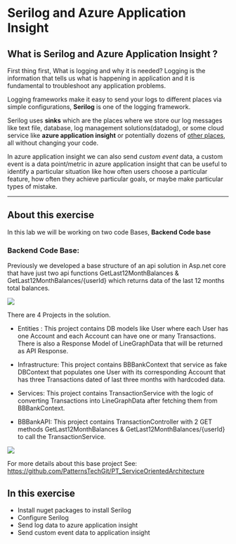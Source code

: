 # Serilog and Azure Application Insight

## What is Serilog and Azure Application Insight ?

First thing first, What is logging and why it is needed? Logging is the information that tells us what is happening in application and it is fundamental to troubleshoot any application problems.

Logging frameworks make it easy to send your logs to different places via simple configurations, **Serilog** is one of the logging framework.

Serilog uses **sinks** which are the places where we store our log messages like text file, database, log management solutions(datadog), or some cloud service like **azure application insight** or potentially dozens of [other places](https://github.com/serilog/serilog/wiki/Provided-Sinks), all without changing your code.

In azure application insight we can also send *custom event* data, a custom event is a data point/metric in azure application insight that can be useful to identify a particular situation like how often users choose a particular feature, how often they achieve particular goals, or maybe make particular types of mistake.


---------------

## About this exercise

In this lab we will be working on two code Bases, **Backend Code base** 

### **Backend Code Base:**

Previously we developed a base structure of an api solution in Asp.net core that have just two api functions GetLast12MonthBalances & GetLast12MonthBalances/{userId} which returns data of the last 12 months total balances.

![](/BBBank_UI/src/assets/images/12m.jpg)


There are 4 Projects in the solution. 

*	Entities : This project contains DB models like User where each User has one Account and each Account can have one or many Transactions. There is also a Response Model of LineGraphData that will be returned as API Response. 

*	Infrastructure: This project contains BBBankContext that service as fake DBContext that populates one User with its corresponding Account that has three Transactions dated of last three months with hardcoded data. 

* Services: This project contains TransactionService with the logic of converting Transactions into LineGraphData after fetching them from BBBankContext.

* BBBankAPI: This project contains TransactionController with 2 GET methods GetLast12MonthBalances & GetLast12MonthBalances/{userId} to call the TransactionService.

![](/BBBank_UI/src/assets/images/4.png)

For more details about this base project See: https://github.com/PatternsTechGit/PT_ServiceOrientedArchitecture


## In this exercise

* Install nuget packages to install Serilog
* Configure Serilog
* Send log data to azure application insight 
* Send custom event data to application insight
